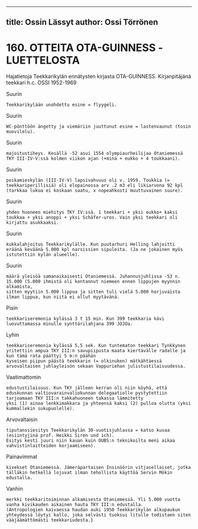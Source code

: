 
---
title: Ossin Lässyt
author: Ossi Törrönen
---

    
# 160. OTTEITA OTA-GUINNESS -LUETTELOSTA 
Hajatietoja Teekkarikylän ennätysten kirjasta OTA-GUINNESS. Kirjanpitäjänä teekkari h.c. OSSI 1952-1969 

Suurin 	

    Teekkarikylään unohdettu esine = flyygeli. 
Suurin 	

    WC-pönttöön ängetty ja viemäriin juuttunut esine = lastenvaunut (tosin muovilelu). 
Suurin 	

    majoitustiheys. Kesällä -52 asui 1554 olympiaurheilijaa Otaniemessä TKY III-IV-V:ssä kolmen viikon ajan (+minä + eukko + 4 toukkaani). 
Suurin 	

    poikamieskylän (III-IV-V) lapsivahvuus oli v. 1959. Toukkia (= teekkariperillisiä) oli elopainossa arv .2 m3 eli likiarvona 92 kpl 
    (tarkkaa lukua ei koskaan saatu, x nopeahkosti muuttuvainen suure). 
Suurin 	

    yhden huoneen miehitys TKY IV:ssä. 1 teekkari + yksi eukko+ kaksi toukkaa + yksi anoppi + yksi Schäfer-uros. Vain yksi teekkari oli kirjattu asukkaaksi. 
Suurin 	

    kukkalahjoitus Teekkarikylälle. Kun puutarhuri Helling lahjoitti eräänä keväänä 5.000 kpl narsissien sipuleita. (Ja ne jokainen myös istutettiin kylän alueelle). 
Suurin 	

    määrä yleisöä samanaikaisesti Otaniemessä. Juhannusjuhlissa -53 n. 15.000 (5.000 ihmistä oli kontannut niemeen ennen lippujen myynnin alkamista,
    sitten myytiin 5.000 lippua ja sitten tuli vielä 5.000 horjuvaista ilman lippua, kun niitä ei ollut myytävänä. 
Pisin 	

    teekkariseremonia kylässä 3 t 15 min. Kun 399 teekkaria kävi luovuttamassa minulle synttärilahjana 399 JOJOa. 
Lyhin 	

    teekkariseremonia kylässä 5,5 sek. Kun tuntematon teekkari Tynkkynen yritettiin ampua TKY III:n savupiipusta maata kiertävälle radalle ja kun tämä rata päättyi 5 m:n päähän
    kyseisen piipun päästä teekkarin (= olkinuken) mätkähtäessä arvovaltaisen juhlayleisön sekaan Vappuriehan julistustilaisuudessa. 
Vaatimattomin 

    edustustilaisuus. Kun TKY jälleen kerran oli niin köyhä, että eduskunnan valtiovarainvaliokunnan delegaatiolle pystytettiin tarjoamaan TKY III:n takkahuoneen takassa lämmitetty
    yksi (1) ainoa lenkkimakkara ja yhteensä kaksi (2) pulloa olutta (yksi kummallekin sukupuolelle). 
Arvovaltaisin 

    tiputanssiesitys Teekkarikylän 30-vuotisjuhlassa = katso kuvaa (esiintyjinä prof. Heikki Siren und ich).
    Esitys kesti juuri niin kauan kuin OUBS:n teknikoilta meni aikaa vahvistinlaitteiden korjaamiseen). 
Painavimmat 

    kivekset Otaniemessä. Jämeräpartaisen Insinöörin vitjasellaiset, jotka tälläkin hetkellä lojuvat ilman tehollista käyttöä Servin Mökin edustalla. 
Vanhin 

    merkki teekkaritoiminnan alkamisesta Otaniemessä. Yli 5.000 vuotta vanha kivikauden aikainen hauta TKY III:n edustalla.
    (Antropologien kaivaessa haudan auki 1950 Teekkarikylän alkupaukun yhteydessä löytyi kallo, joka selvästi tuoksui litulle todistaen siten vääjäämättömästi teekkariudesta.} 

